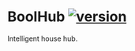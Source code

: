 # BoolHub [![version](https://img.shields.io/badge/version-0.5.4-blue.svg)](https://semver.org)
Intelligent house hub.
